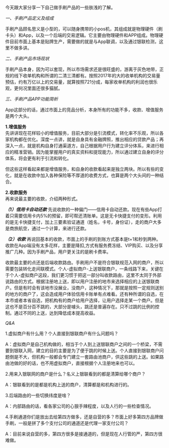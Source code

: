 今天跟大家分享一下自己做手刷产品的一些肤浅的了解。

*一、手刷产品定义及组成*

手刷产品顾名思义是小型的，可以随身携带的小pos机，其组成就是物理硬件（刷卡头）和App，以及一个后端的交易逻辑。它主要由物理硬件和APP组成。物理硬件目前市面上基本是贴牌生产，需要做的就是与App联调，以及通过银联检测，这里不做多讲。

*二、手刷产品市场现状*

手刷产品本身，因为可以套现，所以市场需求还是很旺盛的，游离于灰色地带，正规的线下收单机构和所谓的二清三清都有。按照2017年的大的收单机构的交易量预估，约有万亿以上的交易量，就算按照721分成，每家收单机构的利润也很乐观，更何况里面还很多猫腻。

*三、手刷产品APP功能简析*

App这部分的话，通过市面上的竞品分析，本身所有的功能不多，收款、增值服务是两个大头。

**1.增值服务**  
先讲讲现在花样较小的增值服务，目前大部分是引流模式，转化率不乐观，所以各家机构都在优化。深度一点讲，就是自身具有金融牌照，推出相应的贷款产品；再深入一点，就是机构自身打通渠道方，自己根据用户行为建立评分体系，来进行相应的精准营销。因为能掌握用户的真实资料和提现能力，所以通过建立自身的评分体系，将会更有利于引流和转化。

但这些这样看起来都是增值服务，和自身的收款看起来是独立两块。所以有些的变化，就是在收款中加入各种保险等不厚道的收费方式，也算是两个大头间的一种结合。

**2.收款服务**   
再来说最主要的收款，介绍两种形式。

***（1）信用卡自动还款***
先说收款的一种偏门——信用卡自动还款。现在有些App打着只需要信用卡内5%的预留，即可帮还清账单。这是无卡快捷支付的变形。利用的是无卡快捷支付，加上三要素验证通道（姓名，卡号，身份证），走的商户大多是商旅航空，通过一个计算，来进行还款。

***（2）收款***
再说回基本的收款，市面上的手刷的到账方式基本是t+1和秒到两种。收款在App端没有太多花样，主要是降扣,方式有服务费冻结、VIP购买、以及分享推广几种。因为手刷产品，用户更关注的是刷卡费率。

收款最主要的点还是后端收款路由。手刷用户不是符合银联规范入网的商户，所以需要包装转化走间联模式。个人-虚拟商户-上送银联商户，一条线路下来，关键在于个人-虚拟商户这段，我们更习惯于把这一部分叫收款路由，这里不太同于外部说路由的方式。根据注册地上送，即以用户注册的地市来选择相应的上送银联商户。但是有时会有该地市没展业，没商户，这种情况下，那就是按照一定规则送别的地方的商户了，这会造成用户体验信用卡账单有点难看。还有种所谓的自选，在本市或者本省自选，把机构有的商户给用户选择，让用户选择走某一个商户。但是这也不是百分百不跳的，大部分是噱头，跳还是普遍存在。只不过跳的比例的控制。通过不同的上送，达到降低成本提高收益。

*Q&A*

1.虚拟商户有什么用？个人直接到银联商户有什么问题吗？

A：虚拟商户是自己机构做的，相当于个人到上送银联商户之间的一个桥梁，不需要到银联入网，建立的目的主要是为了便于跳的时候上送。个人直接到银联商户问题倒是不大，但机构一般都会专门建立一套路由池商户，供这些跳的上送。如果路由池做的好的话，也不用虚拟商户，直接根据个人注册地来也可以。

2.用来入银联网的商户是什么？名义上银联看到的都是清算给哪个商户？

A：银联看到的是都是机构上送的商户，清算都是和机构进行的。


3.后端路由的一些切换纬度是啥？

A：内部路由的话，看各家公司的心狠手辣程度，以及人行的一些检查情况。

4.手刷通道你们是放出去给第四方做多，还是自营的多？市面上好多第四方品牌做手刷，一般是拼了多个支付公司的通道还是代理一家支付公司？

A：目前来说自营的多，第四方很多是接通道的，但是现在人行管的严，第四方很难做。